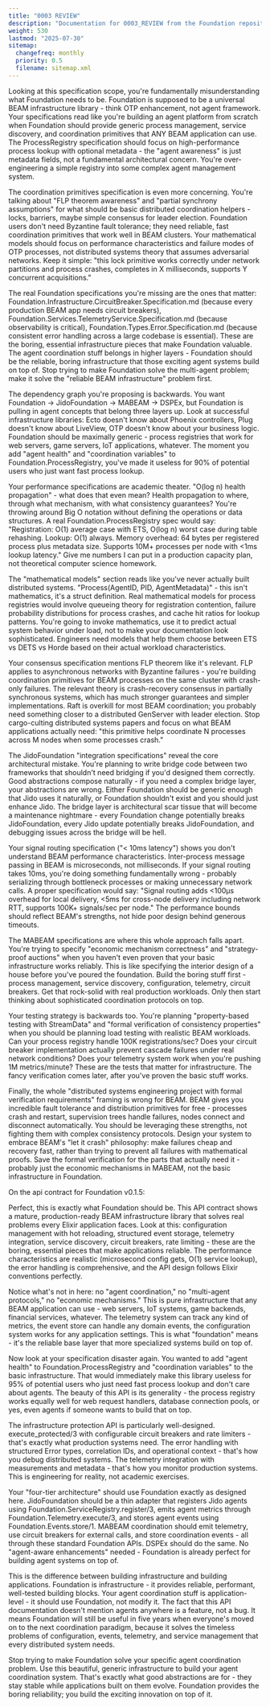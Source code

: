 ```yaml
---
title: "0003 REVIEW"
description: "Documentation for 0003_REVIEW from the Foundation repository."
weight: 530
lastmod: "2025-07-30"
sitemap:
  changefreq: monthly
  priority: 0.5
  filename: sitemap.xml
---
```


 

Looking at this specification scope, you're fundamentally misunderstanding what Foundation needs to be. Foundation is supposed to be a universal BEAM infrastructure library - think OTP enhancement, not agent framework. Your specifications read like you're building an agent platform from scratch when Foundation should provide generic process management, service discovery, and coordination primitives that ANY BEAM application can use. The ProcessRegistry specification should focus on high-performance process lookup with optional metadata - the "agent awareness" is just metadata fields, not a fundamental architectural concern. You're over-engineering a simple registry into some complex agent management system.

The coordination primitives specification is even more concerning. You're talking about "FLP theorem awareness" and "partial synchrony assumptions" for what should be basic distributed coordination helpers - locks, barriers, maybe simple consensus for leader election. Foundation users don't need Byzantine fault tolerance; they need reliable, fast coordination primitives that work well in BEAM clusters. Your mathematical models should focus on performance characteristics and failure modes of OTP processes, not distributed systems theory that assumes adversarial networks. Keep it simple: "this lock primitive works correctly under network partitions and process crashes, completes in X milliseconds, supports Y concurrent acquisitions."

The real Foundation specifications you're missing are the ones that matter: Foundation.Infrastructure.CircuitBreaker.Specification.md (because every production BEAM app needs circuit breakers), Foundation.Services.TelemetryService.Specification.md (because observability is critical), Foundation.Types.Error.Specification.md (because consistent error handling across a large codebase is essential). These are the boring, essential infrastructure pieces that make Foundation valuable. The agent coordination stuff belongs in higher layers - Foundation should be the reliable, boring infrastructure that those exciting agent systems build on top of. Stop trying to make Foundation solve the multi-agent problem; make it solve the "reliable BEAM infrastructure" problem first.

The dependency graph you're proposing is backwards. You want Foundation → JidoFoundation → MABEAM → DSPEx, but Foundation is pulling in agent concepts that belong three layers up. Look at successful infrastructure libraries: Ecto doesn't know about Phoenix controllers, Plug doesn't know about LiveView, OTP doesn't know about your business logic. Foundation should be maximally generic - process registries that work for web servers, game servers, IoT applications, whatever. The moment you add "agent health" and "coordination variables" to Foundation.ProcessRegistry, you've made it useless for 90% of potential users who just want fast process lookup.

Your performance specifications are academic theater. "O(log n) health propagation" - what does that even mean? Health propagation to where, through what mechanism, with what consistency guarantees? You're throwing around Big O notation without defining the operations or data structures. A real Foundation.ProcessRegistry spec would say: "Registration: O(1) average case with ETS, O(log n) worst case during table rehashing. Lookup: O(1) always. Memory overhead: 64 bytes per registered process plus metadata size. Supports 10M+ processes per node with <1ms lookup latency." Give me numbers I can put in a production capacity plan, not theoretical computer science homework.

The "mathematical models" section reads like you've never actually built distributed systems. "Process(AgentID, PID, AgentMetadata)" - this isn't mathematics, it's a struct definition. Real mathematical models for process registries would involve queueing theory for registration contention, failure probability distributions for process crashes, and cache hit ratios for lookup patterns. You're going to invoke mathematics, use it to predict actual system behavior under load, not to make your documentation look sophisticated. Engineers need models that help them choose between ETS vs DETS vs Horde based on their actual workload characteristics.

Your consensus specification mentions FLP theorem like it's relevant. FLP applies to asynchronous networks with Byzantine failures - you're building coordination primitives for BEAM processes on the same cluster with crash-only failures. The relevant theory is crash-recovery consensus in partially synchronous systems, which has much stronger guarantees and simpler implementations. Raft is overkill for most BEAM coordination; you probably need something closer to a distributed GenServer with leader election. Stop cargo-culting distributed systems papers and focus on what BEAM applications actually need: "this primitive helps coordinate N processes across M nodes when some processes crash."

The JidoFoundation "integration specifications" reveal the core architectural mistake. You're planning to write bridge code between two frameworks that shouldn't need bridging if you'd designed them correctly. Good abstractions compose naturally - if you need a complex bridge layer, your abstractions are wrong. Either Foundation should be generic enough that Jido uses it naturally, or Foundation shouldn't exist and you should just enhance Jido. The bridge layer is architectural scar tissue that will become a maintenance nightmare - every Foundation change potentially breaks JidoFoundation, every Jido update potentially breaks JidoFoundation, and debugging issues across the bridge will be hell.

Your signal routing specification ("< 10ms latency") shows you don't understand BEAM performance characteristics. Inter-process message passing in BEAM is microseconds, not milliseconds. If your signal routing takes 10ms, you're doing something fundamentally wrong - probably serializing through bottleneck processes or making unnecessary network calls. A proper specification would say: "Signal routing adds <100μs overhead for local delivery, <5ms for cross-node delivery including network RTT, supports 100K+ signals/sec per node." The performance bounds should reflect BEAM's strengths, not hide poor design behind generous timeouts.

The MABEAM specifications are where this whole approach falls apart. You're trying to specify "economic mechanism correctness" and "strategy-proof auctions" when you haven't even proven that your basic infrastructure works reliably. This is like specifying the interior design of a house before you've poured the foundation. Build the boring stuff first - process management, service discovery, configuration, telemetry, circuit breakers. Get that rock-solid with real production workloads. Only then start thinking about sophisticated coordination protocols on top.

Your testing strategy is backwards too. You're planning "property-based testing with StreamData" and "formal verification of consistency properties" when you should be planning load testing with realistic BEAM workloads. Can your process registry handle 100K registrations/sec? Does your circuit breaker implementation actually prevent cascade failures under real network conditions? Does your telemetry system work when you're pushing 1M metrics/minute? These are the tests that matter for infrastructure. The fancy verification comes later, after you've proven the basic stuff works.

Finally, the whole "distributed systems engineering project with formal verification requirements" framing is wrong for BEAM. BEAM gives you incredible fault tolerance and distribution primitives for free - processes crash and restart, supervision trees handle failures, nodes connect and disconnect automatically. You should be leveraging these strengths, not fighting them with complex consistency protocols. Design your system to embrace BEAM's "let it crash" philosophy: make failures cheap and recovery fast, rather than trying to prevent all failures with mathematical proofs. Save the formal verification for the parts that actually need it - probably just the economic mechanisms in MABEAM, not the basic infrastructure in Foundation.
 
On the api contract for Foundation v0.1.5:

Perfect, this is exactly what Foundation should be. This API contract shows a mature, production-ready BEAM infrastructure library that solves real problems every Elixir application faces. Look at this: configuration management with hot reloading, structured event storage, telemetry integration, service discovery, circuit breakers, rate limiting - these are the boring, essential pieces that make applications reliable. The performance characteristics are realistic (microsecond config gets, O(1) service lookup), the error handling is comprehensive, and the API design follows Elixir conventions perfectly.

Notice what's not in here: no "agent coordination," no "multi-agent protocols," no "economic mechanisms." This is pure infrastructure that any BEAM application can use - web servers, IoT systems, game backends, financial services, whatever. The telemetry system can track any kind of metrics, the event store can handle any domain events, the configuration system works for any application settings. This is what "foundation" means - it's the reliable base layer that more specialized systems build on top of.

Now look at your specification disaster again. You wanted to add "agent health" to Foundation.ProcessRegistry and "coordination variables" to the basic infrastructure. That would immediately make this library useless for 95% of potential users who just need fast process lookup and don't care about agents. The beauty of this API is its generality - the process registry works equally well for web request handlers, database connection pools, or yes, even agents if someone wants to build that on top.

The infrastructure protection API is particularly well-designed. execute_protected/3 with configurable circuit breakers and rate limiters - that's exactly what production systems need. The error handling with structured Error types, correlation IDs, and operational context - that's how you debug distributed systems. The telemetry integration with measurements and metadata - that's how you monitor production systems. This is engineering for reality, not academic exercises.

Your "four-tier architecture" should use Foundation exactly as designed here. JidoFoundation should be a thin adapter that registers Jido agents using Foundation.ServiceRegistry.register/3, emits agent metrics through Foundation.Telemetry.execute/3, and stores agent events using Foundation.Events.store/1. MABEAM coordination should emit telemetry, use circuit breakers for external calls, and store coordination events - all through these standard Foundation APIs. DSPEx should do the same. No "agent-aware enhancements" needed - Foundation is already perfect for building agent systems on top of.

This is the difference between building infrastructure and building applications. Foundation is infrastructure - it provides reliable, performant, well-tested building blocks. Your agent coordination stuff is application-level - it should use Foundation, not modify it. The fact that this API documentation doesn't mention agents anywhere is a feature, not a bug. It means Foundation will still be useful in five years when everyone's moved on to the next coordination paradigm, because it solves the timeless problems of configuration, events, telemetry, and service management that every distributed system needs.

Stop trying to make Foundation solve your specific agent coordination problem. Use this beautiful, generic infrastructure to build your agent coordination system. That's exactly what good abstractions are for - they stay stable while applications built on them evolve. Foundation provides the boring reliability; you build the exciting innovation on top of it.

 